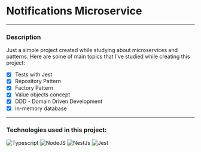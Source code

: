 # Notifications Microservice
---

### Description
Just a simple project created while studying about microservices and patterns.
Here are some of main topics that I've studied while creating this project:
- [x] Tests with Jest
- [x] Repository Pattern
- [x] Factory Pattern
- [x] Value objects concept 
- [x] DDD - Domain Driven Development
- [x] In-memory database

---
<!-- ### API Endpoints
    (AUTH)  POST    /auth
    (CREATE_ACCOUNT)    POST    /users -->

### Technologies used in this project:
![Typescript](https://img.shields.io/badge/TypeScript-007ACC?style=for-the-badge&logo=typescript&logoColor=white)
![NodeJS](https://img.shields.io/badge/Nodejs-43853D?style=for-the-badge&logo=node.js&logoColor=white)
![NestJs](https://img.shields.io/badge/NestJs-EA2845?style=for-the-badge&logo=nestjs&logoColor=white)
![Jest](https://img.shields.io/badge/jest-f7b93e?style=for-the-badge&logo=jest&logoColor=black)
